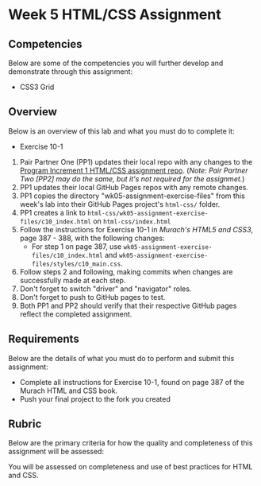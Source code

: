 # Week 5 HTML/CSS Assignment

## Competencies

Below are some of the competencies you will further develop and demonstrate through this assignment:

- CSS3 Grid

## Overview

Below is an overview of this lab and what you must do to complete it:
- Exercise 10-1

1. Pair Partner One (PP1) updates their local repo with any changes to the [Program Increment 1 HTML/CSS assignment repo](https://gitlab.mccinfo.net/code-school/course-work/pi1-html-css). (_Note: Pair Partner Two [PP2] may do the same, but it's not required for the assignmet._)
1. PP1 updates their local GitHub Pages repos with any remote changes.
1. PP1 copies the directory "wk05-assignment-exercise-files" from this week's lab into their GitHub Pages project's `html-css/` folder.
1. PP1 creates a link to `html-css/wk05-assignment-exercise-files/c10_index.html` on  `html-css/index.html`
1. Follow the instructions for Exercise 10-1 in _Murach's HTML5 and CSS3_, page 387 - 388, with the following changes:
    - For step 1 on page 387, use `wk05-assignment-exercise-files/c10_index.html` and `wk05-assignment-exercise-files/styles/c10_main.css`.
1. Follow steps 2 and following, making commits when changes are successfully made at each step.
1. Don't forget to switch "driver" and "navigator" roles.
1. Don't forget to push to GitHub pages to test.
1. Both PP1 and PP2 should verify that their respective GitHub pages reflect the completed assignment.


## Requirements

Below are the details of what you must do to perform and submit this assignment:

- Complete all instructions for Exercise 10-1, found on page 387 of the Murach HTML and CSS book.
- Push your final project to the fork you created

## Rubric

Below are the primary criteria for how the quality and completeness of this assignment will be assessed:

You will be assessed on completeness and use of best practices for HTML and CSS.

